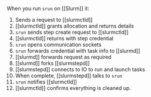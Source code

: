 When you run `srun` on [[Slurm]] it:
1. Sends a request to [[slurmctld]]
2. [[slurmctld]] grants allocation and returns details
3. `srun` sends step create request to [[slurmctld]]
4. [[slurmctld]] returns with step credential
5. `srun` opens communication sockets
6. `srun` forwards credential with task info to [[slurmd]]
7. [[slurmd]] forwards request as required
8. [[slurmd]] forks [[slurmstepd]]
9. [[slurmstepd]] connects to IO to run and launch tasks
10. When complete, [[slurmstepd]] talks to `srun`
11. `srun` notifies [[slurmctld]]
12. [[slurmctld]] confirms everything is cleaned up.